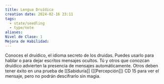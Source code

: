 ```yaml
---
title: Lengua Druídica
creation date: 2024-02-16 23:11
tags:
  - state/seedling
  - type/note
aliases: 
Nivel de Clase: 1
Mejora de Habilidad:
---
```

Conoces el druídico, el idioma secreto de los druidas. Puedes usarlo para hablar o para dejar escritos mensajes ocultos. Tú y otros que conozcan druídico advierten la presencia de mensajes
automáticamente. Otros deben tener éxito en una prueba de [[Sabiduría]] ([[Percepción]]) CD 15 para ver el mensaje, pero no podrán descifrarlo sin magia.

